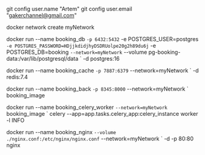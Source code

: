 git config user.name "Artem"
git config user.email "gakerchannel@gmail.com"

docker network create myNetwork

docker run --name booking_db `
    -p 6432:5432 `
    -e POSTGRES_USER=postgres `
    -e POSTGRES_PASSWORD=HDjjkdidjhyDSDRUolpe20g2h89du6j `
    -e POSTGRES_DB=booking `
    --network=myNetwork `
    --volume pg-booking-data:/var/lib/postgresql/data `
    -d postgres:16

docker run --name booking_cache `
    -p 7887:6379 `
    --network=myNetwork `
    -d redis:7.4

docker run --name booking_back `
    -p 8345:8000 `
    --network=myNetwork `
    booking_image

docker run --name booking_celery_worker `
    --network=myNetwork `
    booking_image `
    celery --app=app.tasks.celery_app:celery_instance worker -l INFO

docker run --name booking_nginx `
    --volume ./nginx.conf:/etc/nginx/nginx.conf `
    --network=myNetwork `
    -d -p 80:80 nginx
